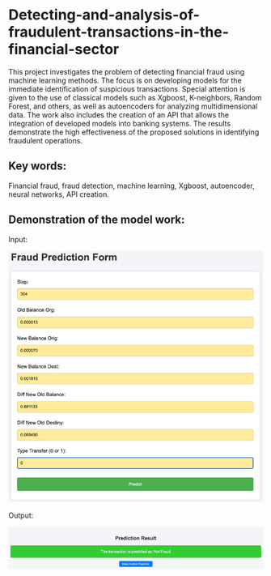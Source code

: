 # Detecting-and-analysis-of-fraudulent-transactions-in-the-financial-sector

This project investigates the problem of detecting financial fraud using machine learning methods. The focus is on developing models for the immediate identification of suspicious transactions. Special attention is given to the use of classical models such as Xgboost, K-neighbors, Random Forest, and others, as well as autoencoders for analyzing multidimensional data. The work also includes the creation of an API that allows the integration of developed models into banking systems. The results demonstrate the high effectiveness of the proposed solutions in identifying fraudulent operations.

## Key words:
Financial fraud, fraud detection, machine learning, Xgboost, autoencoder, neural networks, API creation.

## Demonstration of the model work:
Input:

![alt text](https://github.com/EvelinaUrusova/Detecting-and-analysis-of-fraudulent-transactions-in-the-financial-sector/blob/main/images/Input.png)

Output:

![alt text](https://github.com/EvelinaUrusova/Detecting-and-analysis-of-fraudulent-transactions-in-the-financial-sector/blob/main/images/Output.png)
